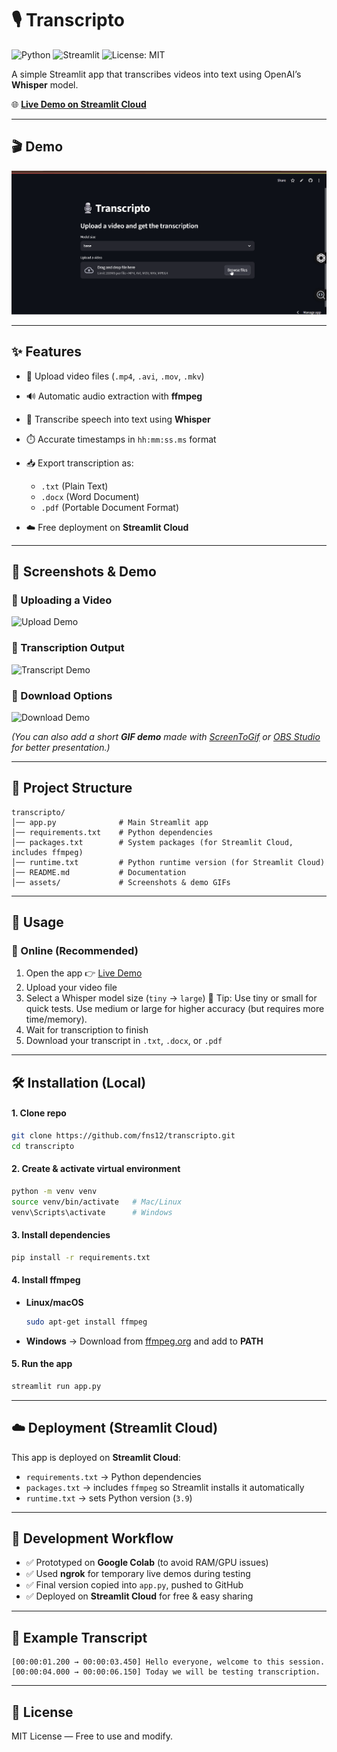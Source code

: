 # 🎙️ Transcripto

![Python](https://img.shields.io/badge/python-3.9-blue)
![Streamlit](https://img.shields.io/badge/Streamlit-cloud-red)
![License: MIT](https://img.shields.io/badge/License-MIT-yellow.svg)

A simple Streamlit app that transcribes videos into text using OpenAI’s **Whisper** model.

🌐 **[Live Demo on Streamlit Cloud](https://transcripto12.streamlit.app/)**


---

## 🎬 Demo  




![Demo](assets/demo.gif)





---

## ✨ Features

* 🎥 Upload video files (`.mp4`, `.avi`, `.mov`, `.mkv`)
* 🔊 Automatic audio extraction with **ffmpeg**
* 🧠 Transcribe speech into text using **Whisper**
* ⏱️ Accurate timestamps in `hh:mm:ss.ms` format
* 📥 Export transcription as:

  * `.txt` (Plain Text)
  * `.docx` (Word Document)
  * `.pdf` (Portable Document Format)
* ☁️ Free deployment on **Streamlit Cloud**

---

## 📸 Screenshots & Demo

### 🔹 Uploading a Video

![Upload Demo](assets/upload.png)

### 🔹 Transcription Output

![Transcript Demo](assets/transcript.png)

### 🔹 Download Options

![Download Demo](assets/download.png)

*(You can also add a short **GIF demo** made with [ScreenToGif](https://www.screentogif.com/) or [OBS Studio](https://obsproject.com/) for better presentation.)*

---

## 📂 Project Structure

```
transcripto/
│── app.py              # Main Streamlit app
│── requirements.txt    # Python dependencies
│── packages.txt        # System packages (for Streamlit Cloud, includes ffmpeg)
│── runtime.txt         # Python runtime version (for Streamlit Cloud)
│── README.md           # Documentation
│── assets/             # Screenshots & demo GIFs
```

---

## 🚀 Usage

### 🔗 Online (Recommended)

1. Open the app 👉 [Live Demo](https://transcripto12.streamlit.app/)
2. Upload your video file
3. Select a Whisper model size (`tiny` → `large`)
   🔧 Tip: Use tiny or small for quick tests. Use medium or large for higher accuracy (but requires more time/memory).
5. Wait for transcription to finish
6. Download your transcript in `.txt`, `.docx`, or `.pdf`

---

## 🛠️ Installation (Local)

#### 1. Clone repo

```bash
git clone https://github.com/fns12/transcripto.git
cd transcripto
```

#### 2. Create & activate virtual environment

```bash
python -m venv venv
source venv/bin/activate   # Mac/Linux
venv\Scripts\activate      # Windows
```

#### 3. Install dependencies

```bash
pip install -r requirements.txt
```

#### 4. Install ffmpeg

* **Linux/macOS**

  ```bash
  sudo apt-get install ffmpeg
  ```

* **Windows** → Download from [ffmpeg.org](https://ffmpeg.org/download.html) and add to **PATH**

#### 5. Run the app

```bash
streamlit run app.py
```

---

## ☁️ Deployment (Streamlit Cloud)

This app is deployed on **Streamlit Cloud**:

* `requirements.txt` → Python dependencies
* `packages.txt` → includes `ffmpeg` so Streamlit installs it automatically
* `runtime.txt` → sets Python version (`3.9`)

---

## 🔄 Development Workflow

* ✅ Prototyped on **Google Colab** (to avoid RAM/GPU issues)
* ✅ Used **ngrok** for temporary live demos during testing
* ✅ Final version copied into `app.py`, pushed to GitHub
* ✅ Deployed on **Streamlit Cloud** for free & easy sharing

---

## 📝 Example Transcript

```
[00:00:01.200 → 00:00:03.450] Hello everyone, welcome to this session.
[00:00:04.000 → 00:00:06.150] Today we will be testing transcription.
```

---

## 📜 License

MIT License — Free to use and modify.

















